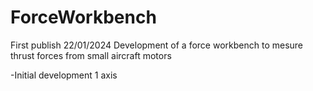 # ForceWorkbench
First publish 22/01/2024
Development of a force workbench to mesure thrust forces from small aircraft motors

-Initial development 1 axis
